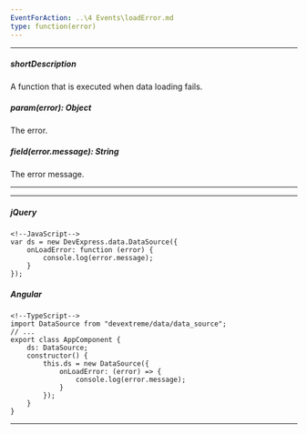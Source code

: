 ```yaml
---
EventForAction: ..\4 Events\loadError.md
type: function(error)
---
```

---
##### shortDescription
A function that is executed when data loading fails.

##### param(error): Object
The error.

##### field(error.message): String
The error message.

---
---
##### jQuery

    <!--JavaScript-->
    var ds = new DevExpress.data.DataSource({
        onLoadError: function (error) {
            console.log(error.message);
        }
    });

##### Angular

    <!--TypeScript-->
    import DataSource from "devextreme/data/data_source";
    // ...
    export class AppComponent {
        ds: DataSource;
        constructor() {
            this.ds = new DataSource({
                onLoadError: (error) => {
                    console.log(error.message);
                }
            });
        }
    }

---